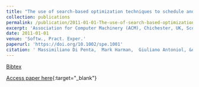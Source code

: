 ```yaml
---
title: "The use of search-based optimization techniques to schedule and staff software projects: an approach and an empirical study"
collection: publications
permalink: /publication/2011-01-01-The-use-of-search-based-optimization-techniques-to-schedule-and-staff-software-projects-an-approach-and-an-empirical-study
excerpt: 'Association for Computer Machinery (ACM), Chichester, UK, Scopus ID: 2-s2.0-79952821836, Cited by: 36'
date: 2011-01-01
venue: 'Softw., Pract. Exper.'
paperurl: 'https://doi.org/10.1002/spe.1001'
citation: ' Massimiliano Di Penta,  Mark Harman,  Giuliano Antoniol, &quot;The use of search-based optimization techniques to schedule and staff software projects: an approach and an empirical study.&quot; Softw., Pract. Exper., 2011.'
---
```

[Bibtex](https://dblp.org/rec/bib/journals/spe/PentaHA11)

[Access paper here](https://doi.org/10.1002/spe.1001){:target="_blank"}
